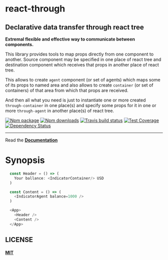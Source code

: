 # react-through

## Declarative data transfer through react tree

**Extremal flexible and effective way to communicate between components.**

This library provides tools to map props directly from one component to another.
Source component may be specified in one place of react tree and destination
component which receives that props in another place of react tree.

This allows to create `agent` component (or set of agents) which maps some of
its props to named area and also allows to create `container` (or set of
containers) of that area from which that props are received.

And then all what you need is just to instantiate one or more created
`through-container` in one place(s) and specify some props for it in one or more
`through-agent` in another place(s) of react tree.

[![Npm package](https://img.shields.io/npm/v/react-through.svg?style=flat)](https://npmjs.com/package/react-through)
[![Npm downloads](https://img.shields.io/npm/dm/react-through.svg?style=flat)](https://npmjs.com/package/react-through)
[![Travis build status](http://img.shields.io/travis/oklas/react-through.svg?style=flat)](https://travis-ci.org/oklas/react-through)
[![Test Coverage](https://img.shields.io/codecov/c/github/oklas/react-through.svg)](https://codecov.io/gh/oklas/react-through)
[![Dependency Status](https://david-dm.org/oklas/react-through.svg)](https://david-dm.org/oklas/react-through)


***

Read the **[Documentation](https://react-through.js.org)**

# Synopsis

``` javascript
  const Header = () => (
    Your ballance: <IndicatorContainer/> USD
  )

  const Content = () => (
    <IndicatorAgent balance=1000 />
  )

  <App>
    <Header />
    <Content />
  </App>
```


## LICENSE

#### [MIT](./LICENSE.md)
